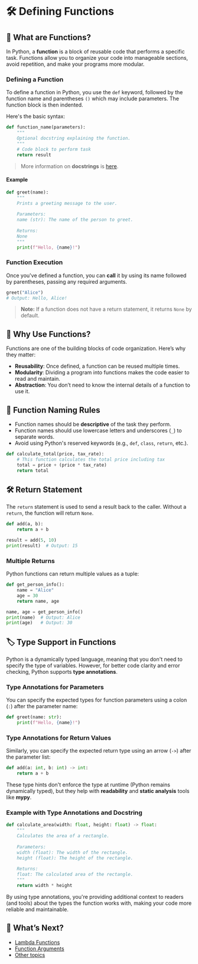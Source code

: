 # 🛠 Defining Functions

## 📝 What are Functions?

In Python, a **function** is a block of reusable code that performs a specific task. Functions allow you to organize your code into manageable sections, avoid repetition, and make your programs more modular.

### Defining a Function

To define a function in Python, you use the `def` keyword, followed by the function name and parentheses `()` which may include parameters. The function block is then indented.

Here's the basic syntax:

```python
def function_name(parameters):
    """
    Optional docstring explaining the function.
    """
    # Code block to perform task
    return result
```

> More information on **docstrings** is [here](../additional-topics/docstrings.md).

#### Example

```python
def greet(name):
    """
    Prints a greeting message to the user.
    
    Parameters:
    name (str): The name of the person to greet.
    
    Returns:
    None
    """
    print(f"Hello, {name}!")
```

### Function Execution

Once you've defined a function, you can **call** it by using its name followed by parentheses, passing any required arguments.

```python
greet("Alice")
# Output: Hello, Alice!
```

> **Note:** If a function does not have a return statement, it returns `None` by default.

## 📌 Why Use Functions?

Functions are one of the building blocks of code organization. Here’s why they matter:

- **Reusability**: Once defined, a function can be reused multiple times.
- **Modularity**: Dividing a program into functions makes the code easier to read and maintain.
- **Abstraction**: You don’t need to know the internal details of a function to use it.

## 🚨 Function Naming Rules

- Function names should be **descriptive** of the task they perform.
- Function names should use lowercase letters and underscores (`_`) to separate words.
- Avoid using Python's reserved keywords (e.g., `def`, `class`, `return`, etc.).

```python
def calculate_total(price, tax_rate):
    # This function calculates the total price including tax
    total = price + (price * tax_rate)
    return total
```

## 🛠 Return Statement

The `return` statement is used to send a result back to the caller. Without a `return`, the function will return `None`.

```python
def add(a, b):
    return a + b

result = add(5, 10)
print(result)  # Output: 15
```

### Multiple Returns

Python functions can return multiple values as a tuple:

```python
def get_person_info():
    name = "Alice"
    age = 30
    return name, age

name, age = get_person_info()
print(name)  # Output: Alice
print(age)   # Output: 30
```

## 🏷️ Type Support in Functions

Python is a dynamically typed language, meaning that you don't need to specify the type of variables. However, for better code clarity and error checking, Python supports **type annotations**.

### Type Annotations for Parameters

You can specify the expected types for function parameters using a colon (`:`) after the parameter name:

```python
def greet(name: str):
    print(f"Hello, {name}!")
```

### Type Annotations for Return Values

Similarly, you can specify the expected return type using an arrow (`->`) after the parameter list:

```python
def add(a: int, b: int) -> int:
    return a + b
```

These type hints don't enforce the type at runtime (Python remains dynamically typed), but they help with **readability** and **static analysis** tools like **mypy**.

### Example with Type Annotations and Docstring

```python
def calculate_area(width: float, height: float) -> float:
    """
    Calculates the area of a rectangle.
    
    Parameters:
    width (float): The width of the rectangle.
    height (float): The height of the rectangle.
    
    Returns:
    float: The calculated area of the rectangle.
    """
    return width * height
```

By using type annotations, you're providing additional context to readers (and tools) about the types the function works with, making your code more reliable and maintainable.

## 👀 What’s Next?

- [Lambda Functions](./lambda-functions.md)
- [Function Arguments](./function-arguments.md)
- [Other topics](../README.md)
